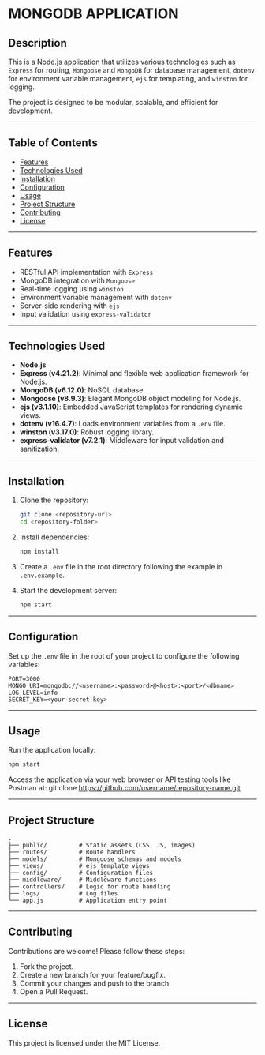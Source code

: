 # MONGODB APPLICATION

## Description

This is a Node.js application that utilizes various technologies such as `Express` for routing, `Mongoose` and `MongoDB` for database management, `dotenv` for environment variable management, `ejs` for templating, and `winston` for logging.

The project is designed to be modular, scalable, and efficient for development.

---

## Table of Contents

- [Features](#features)
- [Technologies Used](#technologies-used)
- [Installation](#installation)
- [Configuration](#configuration)
- [Usage](#usage)
- [Project Structure](#project-structure)
- [Contributing](#contributing)
- [License](#license)

---

## Features

- RESTful API implementation with `Express`
- MongoDB integration with `Mongoose`
- Real-time logging using `winston`
- Environment variable management with `dotenv`
- Server-side rendering with `ejs`
- Input validation using `express-validator`

---

## Technologies Used

- **Node.js**
- **Express (v4.21.2)**: Minimal and flexible web application framework for Node.js.
- **MongoDB (v6.12.0)**: NoSQL database.
- **Mongoose (v8.9.3)**: Elegant MongoDB object modeling for Node.js.
- **ejs (v3.1.10)**: Embedded JavaScript templates for rendering dynamic views.
- **dotenv (v16.4.7)**: Loads environment variables from a `.env` file.
- **winston (v3.17.0)**: Robust logging library.
- **express-validator (v7.2.1)**: Middleware for input validation and sanitization.

---

## Installation

1. Clone the repository:

   ```bash
   git clone <repository-url>
   cd <repository-folder>
   ```

2. Install dependencies:

   ```bash
   npm install
   ```

3. Create a `.env` file in the root directory following the example in `.env.example`.

4. Start the development server:

   ```bash
   npm start
   ```

---

## Configuration

Set up the `.env` file in the root of your project to configure the following variables:

```plaintext
PORT=3000
MONGO_URI=mongodb://<username>:<password>@<host>:<port>/<dbname>
LOG_LEVEL=info
SECRET_KEY=<your-secret-key>
```

---

## Usage

Run the application locally:

```bash
npm start
```

Access the application via your web browser or API testing tools like Postman at:
git clone https://github.com/username/repository-name.git

---

## Project Structure

```plaintext
.
├── public/         # Static assets (CSS, JS, images)
├── routes/         # Route handlers
├── models/         # Mongoose schemas and models
├── views/          # ejs template views
├── config/         # Configuration files
├── middleware/     # Middleware functions
├── controllers/    # Logic for route handling
├── logs/           # Log files
└── app.js          # Application entry point
```

---

## Contributing

Contributions are welcome! Please follow these steps:

1. Fork the project.
2. Create a new branch for your feature/bugfix.
3. Commit your changes and push to the branch.
4. Open a Pull Request.

---

## License

This project is licensed under the MIT License.
